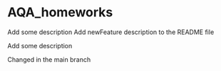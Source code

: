 # AQA_homeworks

Add some description
Add newFeature description to the README file

Add some description

Changed in the main branch
